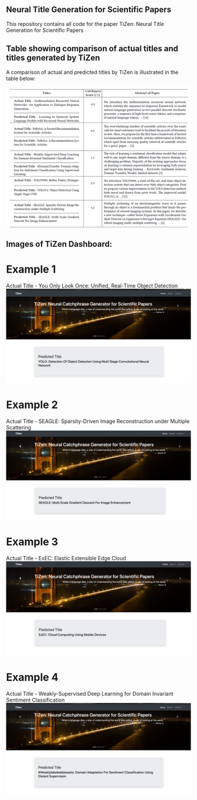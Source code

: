 ## Neural Title Generation for Scientific Papers

This repository contains all code for the paper TiZen: Neural Title Generation for Scientific Papers

## Table showing comparison of actual titles and titles generated by TiZen

A comparison of actual and predicted titles by TiZen is illustrated in the table below:

![](titles.PNG)

## Images of TiZen Dashboard:

# Example 1

Actual Title - You Only Look Once: Unified, Real-Time Object Detection
![](1.jpeg)

# Example 2

Actual Title - SEAGLE: Sparsity-Driven Image Reconstruction under Multiple Scattering
![](2.jpeg)

# Example 3

Actual Title - ExEC: Elastic Extensible Edge Cloud 
![](3.jpeg)

# Example 4

Actual Title - Weakly-Supervised Deep Learning for Domain Invariant Sentiment Classification 
![](4.jpeg)
